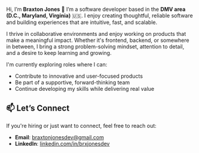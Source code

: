 Hi, I’m **Braxton Jones** 👋
I’m a software developer based in the **DMV area (D.C., Maryland, Virginia)** 🇺🇸. I enjoy creating thoughtful, reliable software and building experiences that are intuitive, fast, and scalable.

I thrive in collaborative environments and enjoy working on products that make a meaningful impact. Whether it's frontend, backend, or somewhere in between, I bring a strong problem-solving mindset, attention to detail, and a desire to keep learning and growing.

I'm currently exploring roles where I can:

* Contribute to innovative and user-focused products
* Be part of a supportive, forward-thinking team
* Continue developing my skills while delivering real value

## 📫 Let’s Connect

If you're hiring or just want to connect, feel free to reach out:

* **Email**: [braxtonjonesdev@gmail.com](mailto:braxtonjonesdev@gmail.com)
* **LinkedIn**: [linkedin.com/in/brxjonesdev](https://www.linkedin.com/in/brxjonesdev/)

